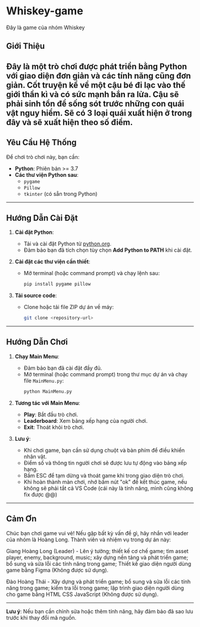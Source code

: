 # Whiskey-game
Đây là game của nhóm Whiskey 

## Giới Thiệu
Đây là một trò chơi được phát triển bằng Python với giao diện đơn giản và các tính năng cũng đơn giản.
Cốt truyện kể về một cậu bé đi lạc vào thế giới thần kì và có sức mạnh bắn ra lửa. 
Cậu sẽ phải sinh tồn để sống sót trước những con quái vật nguy hiểm. 
Sẽ có 3 loại quái xuất hiện ở trong đây và sẽ xuất hiện theo số điểm.
---

## Yêu Cầu Hệ Thống
Để chơi trò chơi này, bạn cần:
- **Python**: Phiên bản >= 3.7
- **Các thư viện Python sau**:
  - `pygame`
  - `Pillow`
  - `tkinter` (có sẵn trong Python)

---

## Hướng Dẫn Cài Đặt

1. **Cài đặt Python**:
   - Tải và cài đặt Python từ [python.org](https://www.python.org/).
   - Đảm bảo bạn đã tích chọn tùy chọn **Add Python to PATH** khi cài đặt.

2. **Cài đặt các thư viện cần thiết**:
   - Mở terminal (hoặc command prompt) và chạy lệnh sau:
     ```bash
     pip install pygame pillow
     ```

3. **Tải source code**:
   - Clone hoặc tải file ZIP dự án về máy:
     ```bash
     git clone <repository-url>
     ```

---

## Hướng Dẫn Chơi

1. **Chạy Main Menu**:
   - Đảm bảo bạn đã cài đặt đầy đủ.
   - Mở terminal (hoặc command prompt) trong thư mục dự án và chạy file `MainMenu.py`:
     ```bash
     python MainMenu.py
     ```

2. **Tương tác với Main Menu**:
   - **Play**: Bắt đầu trò chơi.
   - **Leaderboard**: Xem bảng xếp hạng của người chơi.
   - **Exit**: Thoát khỏi trò chơi.

3. **Lưu ý**:
   - Khi chơi game, bạn cần sử dụng chuột và bàn phím để điều khiển nhân vật.
   - Điểm số và thông tin người chơi sẽ được lưu tự động vào bảng xếp hạng.
   - Bấm ESC để tạm dừng và thoát game khi trong giao diện trò chơi.
   - Khi hoàn thành màn chơi, nhớ bấm nút "ok" để kết thúc game, nếu không sẽ phải tắt cả VS Code (cái này là tính năng, mình cũng không fix được @@)

---

## Cảm Ơn
Chúc bạn chơi game vui vẻ! Nếu gặp bất kỳ vấn đề gì, hãy nhắn với leader của nhóm là Hoàng Long.
Thành viên và nhiệm vụ trong dự án này:

Giang Hoàng Long (Leader) - Lên ý tưởng; thiết kế cơ chế game; tìm asset player, enemy, background, music; xây dựng nền tảng và phát triển game; bổ sung và sửa lỗi các tính năng trong game; Thiết kế giao diện người dùng game bằng Figma (Không được sử dụng).

Đào Hoàng Thái - Xây dựng và phát triển game; bổ sung và sửa lỗi các tính năng trong game; kiểm tra lỗi trong game; lập trình giao diện người dùng cho game bằng HTML CSS JavaScript (Không được sử dụng).

---

**Lưu ý**: Nếu bạn cần chỉnh sửa hoặc thêm tính năng, hãy đảm bảo đã sao lưu trước khi thay đổi mã nguồn.
